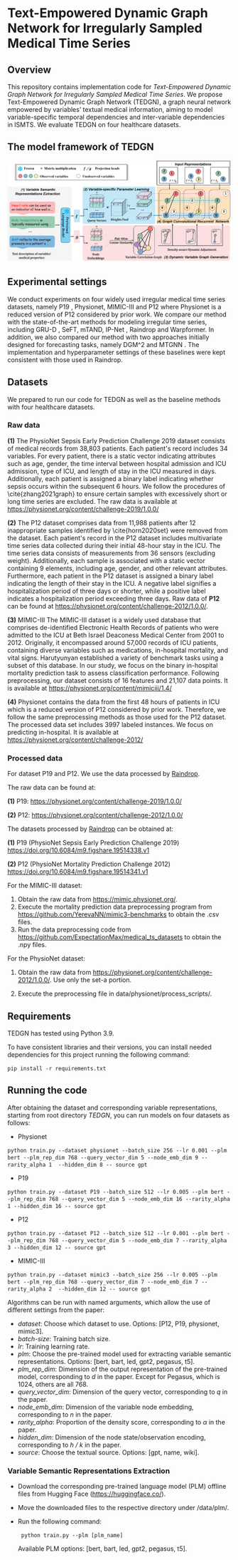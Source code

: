 # Text-Empowered Dynamic Graph Network for Irregularly Sampled Medical Time Series

## Overview

This repository contains implementation code for *Text-Empowered Dynamic Graph Network for Irregularly Sampled Medical Time Series*.
We propose Text-Empowered Dynamic Graph Network (TEDGN), a graph neural network empowered by variables’ textual medical information, aiming to model variable-specific temporal dependencies and inter-variable dependencies in ISMTS. 
We evaluate TEDGN on four healthcare datasets.

## The model framework of TEDGN

![model](model.png)



## Experimental settings

 We conduct experiments on four widely used irregular medical time series datasets, namely P19 , Physionet, MIMIC-III  and P12  where Physionet is a reduced version of P12 considered by prior work. We compare our method with the state-of-the-art methods for modeling irregular time series,  including GRU-D , SeFT, mTAND, IP-Net , Raindrop and Warpformer. In addition, we also compared our method with two approaches initially designed for forecasting tasks, namely DGM^2  and MTGNN . The implementation and hyperparameter settings of these baselines were kept consistent with those used in Raindrop.

## Datasets

We prepared to run our code for TEDGN as well as the baseline methods with four healthcare
datasets.

### Raw data

**(1)** The PhysioNet Sepsis Early Prediction Challenge 2019  dataset consists of medical records from 38,803 patients. Each patient's record includes 34 variables. For every patient, there is a static vector indicating attributes such as age, gender, the time interval between hospital admission and ICU admission, type of ICU, and length of stay in the ICU measured in days. Additionally, each patient is assigned a binary label indicating whether sepsis occurs within the subsequent 6 hours. We follow the procedures of \cite{zhang2021graph} to ensure certain samples with excessively short or long time series are excluded. The raw data is available at https://physionet.org/content/challenge-2019/1.0.0/

**(2)** The P12  dataset comprises data from 11,988 patients after 12 inappropriate samples identified by \cite{horn2020set} were removed from the dataset. Each patient's record in the P12 dataset includes multivariate time series data collected during their initial 48-hour stay in the ICU. The time series data consists of measurements from 36 sensors (excluding weight). Additionally, each sample is associated with a static vector containing 9 elements, including age, gender, and other relevant attributes. Furthermore, each patient in the P12 dataset is assigned a binary label indicating the length of their stay in the ICU. A negative label signifies a hospitalization period of three days or shorter, while a positive label indicates a hospitalization period exceeding three days.  Raw data of **P12** can be found at https://physionet.org/content/challenge-2012/1.0.0/.

**(3)** MIMIC-III The MIMIC-III dataset is a widely used database that comprises de-identified Electronic Health Records of patients who were admitted to the ICU at Beth Israel Deaconess Medical Center from 2001 to 2012. Originally, it encompassed around 57,000 records of ICU patients, containing diverse variables such as medications, in-hospital mortality, and vital signs. Harutyunyan established a variety of benchmark tasks using a subset of this database. In our study, we focus on the binary in-hospital mortality prediction task to assess classification performance. Following preprocessing, our dataset consists of 16 features and 21,107 data points. It is available at https://physionet.org/content/mimiciii/1.4/

**(4)** Physionet contains the data from the first 48 hours of patients in ICU which is a reduced version of P12 considered by prior work. Therefore, we follow the same preprocessing methods as those used for the P12 dataset. The processed data set includes 3997 labeled instances. We focus on predicting in-hospital. It is available at https://physionet.org/content/challenge-2012/

### Processed data

For dataset P19 and P12. We use the data processed by [Raindrop](https://github.com/mims-harvard/Raindrop). 

The raw data can be found at:

**(1)** P19: https://physionet.org/content/challenge-2019/1.0.0/

**(2)** P12: https://physionet.org/content/challenge-2012/1.0.0/

The datasets processed by [Raindrop](https://github.com/mims-harvard/Raindrop) can be obtained at:

**(1)** P19 (PhysioNet Sepsis Early Prediction Challenge 2019) https://doi.org/10.6084/m9.figshare.19514338.v1

**(2)** P12 (PhysioNet Mortality Prediction Challenge 2012) https://doi.org/10.6084/m9.figshare.19514341.v1

For the MIMIC-III dataset:

1. Obtain the raw data from https://mimic.physionet.org/.
2. Execute the mortality prediction data preprocessing program from https://github.com/YerevaNN/mimic3-benchmarks to obtain the .csv files.
3. Run the data preprocessing code from https://github.com/ExpectationMax/medical_ts_datasets to obtain the .npy files.

For the PhysioNet dataset:

1. Obtain the raw data from https://physionet.org/content/challenge-2012/1.0.0/. Use only the set-a portion.

2. Execute the preprocessing file in data/physionet/process_scripts/.

   

## Requirements

TEDGN has tested using Python 3.9.

To have consistent libraries and their versions, you can install needed dependencies 
for this project running the following command:

```
pip install -r requirements.txt
```



## Running the code

After obtaining the dataset and corresponding variable representations, starting from root directory *TEDGN*, you can run models on four datasets as follows:

- Physionet

```
python train.py --dataset physionet --batch_size 256 --lr 0.001 --plm bert --plm_rep_dim 768 --query_vector_dim 5 --node_emb_dim 9 --rarity_alpha 1  --hidden_dim 8 -- source gpt 
```

- P19

```
python train.py --dataset P19 --batch_size 512 --lr 0.005 --plm bert --plm_rep_dim 768 --query_vector_dim 5 --node_emb_dim 16 --rarity_alpha 1 --hidden_dim 16 -- source gpt  
```

- P12

```
python train.py --dataset P12 --batch_size 512 --lr 0.001 --plm bert --plm_rep_dim 768 --query_vector_dim 5 --node_emb_dim 7 --rarity_alpha 3 --hidden_dim 12 -- source gpt  
```

- MIMIC-III

```
python train.py --dataset mimic3 --batch_size 256 --lr 0.005 --plm bert --plm_rep_dim 768 --query_vector_dim 7 --node_emb_dim 7 --rarity_alpha 2  --hidden_dim 12 -- source gpt 
```

Algorithms can be run with named arguments, which allow the use of different settings from the paper:

- *dataset*: Choose which dataset to use. Options: [P12, P19, physionet, mimic3].
- *batch-size*: Training batch size.
- *lr*: Training learning rate.
- *plm*: Choose the pre-trained model used for extracting variable semantic representations. Options: [bert, bart, led, gpt2, pegasus, t5].
- *plm_rep_dim*: Dimension of the output representation of the pre-trained model, corresponding to *d* in the paper. Except for Pegasus, which is 1024, others are all 768.
- *query_vector_dim*: Dimension of the query vector, corresponding to *q* in the paper.
- *node_emb_dim*: Dimension of the variable node embedding, corresponding to *n* in the paper.
- *rarity_alpha*: Proportion of the density score, corresponding to *α* in the paper.
- *hidden_dim*: Dimension of the node state/observation encoding, corresponding to *h / k* in the paper.
- *source*: Choose the textual source. Options: [gpt, name, wiki].

### Variable Semantic Representations Extraction

- Download the corresponding pre-trained language model (PLM) offline files from Hugging Face (https://huggingface.co/).

- Move the downloaded files to the respective directory under /data/plm/.

- Run the following command:

  ```
   python train.py --plm [plm_name]
  ```

  Available PLM options: [bert, bart, led, gpt2, pegasus, t5].